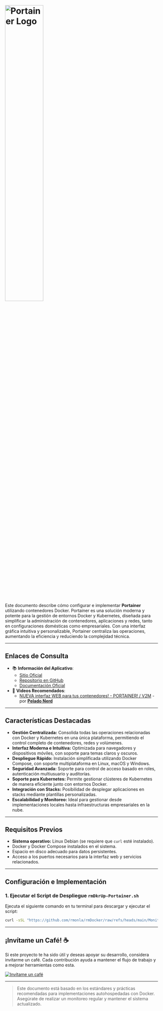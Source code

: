 <!--  
# Ricardo MONLA (https://github.com/rmonla)
# Portainer|readme.md - v250110-2220
-->
# <img src="https://www.portainer.io/hubfs/portainer-logo-white-1.svg" alt="Portainer Logo" width="50%"/>

Este documento describe cómo configurar e implementar **Portainer** utilizando contenedores Docker. Portainer es una solución moderna y potente para la gestión de entornos Docker y Kubernetes, diseñada para simplificar la administración de contenedores, aplicaciones y redes, tanto en configuraciones domésticas como empresariales. Con una interfaz gráfica intuitiva y personalizable, Portainer centraliza las operaciones, aumentando la eficiencia y reduciendo la complejidad técnica.

---

## Enlaces de Consulta

- 📚 **Información del Aplicativo**:
  - [Sitio Oficial](https://www.portainer.io)
  - [Repositorio en GitHub](https://github.com/portainer/portainer)
  - [Documentación Oficial](https://docs.portainer.io)
- 🎥 **Videos Recomendados**:
  - [NUEVA interfaz WEB para tus contenedores! - PORTAINER! / V2M](https://youtu.be/TSot5AnS-mk) - por [**Pelado Nerd**](https://www.youtube.com/@PeladoNerd)

---

## Características Destacadas

- **Gestión Centralizada:** Consolida todas las operaciones relacionadas con Docker y Kubernetes en una única plataforma, permitiendo el control completo de contenedores, redes y volúmenes.
- **Interfaz Moderna e Intuitiva:** Optimizada para navegadores y dispositivos móviles, con soporte para temas claros y oscuros.
- **Despliegue Rápido:** Instalación simplificada utilizando Docker Compose, con soporte multiplataforma en Linux, macOS y Windows.
- **Seguridad Avanzada:** Soporte para control de acceso basado en roles, autenticación multiusuario y auditorías.
- **Soporte para Kubernetes:** Permite gestionar clústeres de Kubernetes de manera eficiente junto con entornos Docker.
- **Integración con Stacks:** Posibilidad de desplegar aplicaciones en stacks mediante plantillas personalizadas.
- **Escalabilidad y Monitoreo:** Ideal para gestionar desde implementaciones locales hasta infraestructuras empresariales en la nube.

---

## Requisitos Previos

- **Sistema operativo:** Linux Debian (se requiere que `curl` esté instalado).
- Docker y Docker Compose instalados en el sistema.
- Espacio en disco adecuado para datos persistentes.
- Acceso a los puertos necesarios para la interfaz web y servicios relacionados.

---

## Configuración e Implementación

### 1. Ejecutar el Script de Despliegue `rmDkrUp-Portainer.sh`

Ejecuta el siguiente comando en tu terminal para descargar y ejecutar el script:

```bash
curl -sSL "https://github.com/rmonla/rmDocker/raw/refs/heads/main/Monitores/Portainer/rmDkrUp-Portainer.sh" | bash
```

---


## ¡Invítame un Café! ☕

Si este proyecto te ha sido útil y deseas apoyar su desarrollo, considera invitarme un café. Cada contribución ayuda a mantener el flujo de trabajo y a mejorar herramientas como esta.  

[![Invítame un café](https://img.shields.io/badge/Invítame%20un%20café-%23FFDD00?style=for-the-badge&logo=buymeacoffee&logoColor=white)](https://bit.ly/4hcukTf)

---

> Este documento está basado en los estándares y prácticas recomendadas para implementaciones autohospedadas con Docker. Asegúrate de realizar un monitoreo regular y mantener el sistema actualizado.
